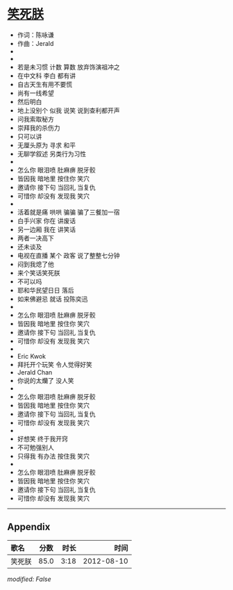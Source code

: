 # [笑死朕](https://music.163.com/song?id=64029)

* 作词：陈咏谦
* 作曲：Jerald
*
*
* 若是未习惯 计数 算数 放弃饰演祖冲之
* 在中文科 李白 都有讲
* 自古天生有用不要慌
* 尚有一线希望
* 然后明白
* 地上没别个 似我 说笑 说到查利都开声
* 问我索取秘方
* 崇拜我的杀伤力
* 只可以讲
* 无厘头原为 寻求 和平
* 无聊学叙述 另类行为习性
* 
* 怎么你 眼泪喷 肚麻痹 脱牙骹
* 皆因我 暗地里 按住你 笑穴
* 邀请你 接下句 当回礼 当复仇
* 可惜你 却没有 发现我 笑穴
* 
* 活着就是痛 哄哄 骗骗 骗了三餐加一宿
* 白手兴家 你在 讲废话
* 另一边厢 我在 讲笑话
* 两者一决高下
* 还未谈及
* 电视在直播 某个 政客 说了整整七分钟
* 闷到我熄了他
* 来个笑话笑死朕
* 不可以吗
* 耶和华民望日日 落后
* 如来佛避忌 就话 投陈奕迅
* 
* 怎么你 眼泪喷 肚麻痹 脱牙骹
* 皆因我 暗地里 按住你 笑穴
* 邀请你 接下句 当回礼 当复仇
* 可惜你 却没有 发现我 笑穴
* 
* Eric Kwok
* 拜托开个玩笑 令人觉得好笑
* Jerald Chan
* 你说的太爤了 没人笑
* 
* 怎么你 眼泪喷 肚麻痹 脱牙骹
* 皆因我 暗地里 按住你 笑穴
* 邀请你 接下句 当回礼 当复仇
* 可惜你 却没有 发现我 笑穴
* 
* 好想笑 终于我开窍
* 不可勉强别人
* 只得我 有办法 按住我 笑穴
* 
* 怎么你 眼泪喷 肚麻痹 脱牙骹
* 皆因我 暗地里 按住你 笑穴
* 邀请你 接下句 当回礼 当复仇
* 可惜你 却没有 发现我 笑穴


---

## Appendix

|歌名|分数|时长|时间|
|:---|:---:|---:|---:|
|笑死朕|85.0|3:18|2012-08-10

*modified: False*